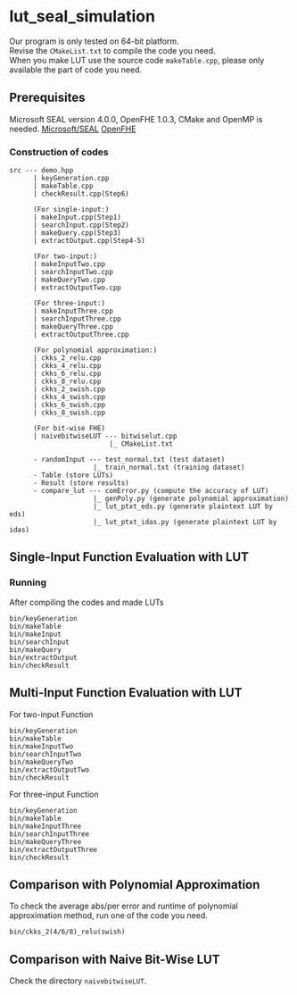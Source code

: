 # lut_seal_simulation
Our program is only tested on 64-bit platform.<br>
Revise the `CMakeList.txt` to compile the code you need.<br>
When you make LUT use the source code `makeTable.cpp`, please only available the part of code you need.<br>

## Prerequisites
Microsoft SEAL version 4.0.0, OpenFHE 1.0.3, CMake and OpenMP is needed.
[Microsoft/SEAL](https://github.com/microsoft/SEAL)
[OpenFHE](https://github.com/openfheorg/openfhe-development)

### Construction of codes
```
src --- demo.hpp
      | keyGeneration.cpp
      | makeTable.cpp
      | checkResult.cpp(Step6)

      (For single-input:)
      | makeInput.cpp(Step1)
      | searchInput.cpp(Step2)
      | makeQuery.cpp(Step3)
      | extractOutput.cpp(Step4-5)

      (For two-input:)
      | makeInputTwo.cpp
      | searchInputTwo.cpp
      | makeQueryTwo.cpp
      | extractOutputTwo.cpp

      (For three-input:)
      | makeInputThree.cpp
      | searchInputThree.cpp
      | makeQueryThree.cpp
      | extractOutputThree.cpp

      (For polynomial approximation:)
      | ckks_2_relu.cpp
      | ckks_4_relu.cpp
      | ckks_6_relu.cpp
      | ckks_8_relu.cpp
      | ckks_2_swish.cpp
      | ckks_4_swish.cpp
      | ckks_6_swish.cpp
      | ckks_8_swish.cpp

      (For bit-wise FHE)
      | naivebitwiseLUT --- bitwiselut.cpp
                         |_ CMakeList.txt

      - randomInput --- test_normal.txt (test dataset)
                     |_ train_normal.txt (training dataset)
      - Table (store LUTs)
      - Result (store results)
      - compare_lut --- comError.py (compute the accuracy of LUT)
                     |_ genPoly.py (generate polynomial approximation)
                     |_ lut_ptxt_eds.py (generate plaintext LUT by eds)
                     |_ lut_ptxt_idas.py (generate plaintext LUT by idas)
```
## Single-Input Function Evaluation with LUT
### Running
After compiling the codes and made LUTs
```
bin/keyGeneration
bin/makeTable
bin/makeInput
bin/searchInput
bin/makeQuery
bin/extractOutput
bin/checkResult
```
## Multi-Input Function Evaluation with LUT
For two-input Function
```
bin/keyGeneration
bin/makeTable
bin/makeInputTwo
bin/searchInputTwo
bin/makeQueryTwo
bin/extractOutputTwo
bin/checkResult
```
For three-input Function
```
bin/keyGeneration
bin/makeTable
bin/makeInputThree
bin/searchInputThree
bin/makeQueryThree
bin/extractOutputThree
bin/checkResult
```
## Comparison with Polynomial Approximation
To check the average abs/per error and runtime of polynomial approximation method, run one of the code you need.
```
bin/ckks_2(4/6/8)_relu(swish)
```
## Comparison with Naive Bit-Wise LUT
Check the directory `naivebitwiseLUT`.
